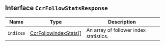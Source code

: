 ## Interface `CcrFollowStatsResponse`

| Name | Type | Description |
| - | - | - |
| `indices` | [CcrFollowIndexStats](./CcrFollowIndexStats.md)[] | An array of follower index statistics. |
